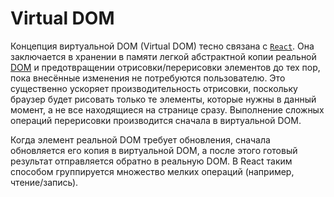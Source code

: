 # Virtual DOM

Концепция виртуальной DOM (Virtual DOM) тесно связана с [`React`](React.md). Она заключается в хранении в памяти легкой абстрактной копии реальной [DOM](DOM.md) и предотвращении отрисовки/перерисовки элементов до тех пор, пока внесённые изменения не потребуются пользователю. Это существенно ускоряет производительность отрисовки, поскольку браузер будет рисовать только те элементы, которые нужны в данный момент, а не все находящиеся на странице сразу. Выполнение сложных операций перерисовки производится сначала в виртуальной DOM.

Когда элемент реальной DOM требует обновления, сначала обновляется его копия в виртуальной DOM, а после этого готовый результат отправляется обратно в реальную DOM. В React таким способом группируется множество мелких операций (например, чтение/запись).
